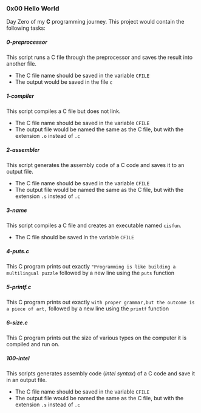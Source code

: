 ### 0x00 Hello World
Day Zero of my **C** programming journey.
This project would contain the following tasks:


##### 0-preprocessor
This script runs a C file through the preprocessor and saves the result into another file.
* The C file name should be saved in the variable `CFILE`
* The output would be saved in the file `c`

##### 1-compiler 
This script compiles a C file but does not link.
* The C file name should be saved in the variable `CFILE`
* The output file would be named the same as the C file, but with the extension `.o` instead of `.c`

##### 2-assembler
This script generates the assembly code of a C code and saves it to an output file.
* The C file name should be saved in the variable `CFILE`
* The output file would be named the same as the C file, but with the extension `.s` instead of `.c`

##### 3-name
This script compiles a C file and creates an executable named `cisfun`.
* The C file should be saved in the variable `CFILE`

##### 4-puts.c
This C program prints out exactly `"Programming is like building a multilingual puzzle` followed by a new line using the `puts`	function

##### 5-printf.c
This C program prints out exactly `with proper grammar,but the outcome is a piece of art,` followed by a new line using the `printf` function

##### 6-size.c
This C program prints out the size of various types on the computer it is compiled and run on.

##### 100-intel
This scripts generates assembly code (_intel syntax_) of a C code and save it in an output file.
* The C file name should be saved in the variable `CFILE`
* The output file would be named the same as the C file, but with the extension `.s` instead of `.c`

